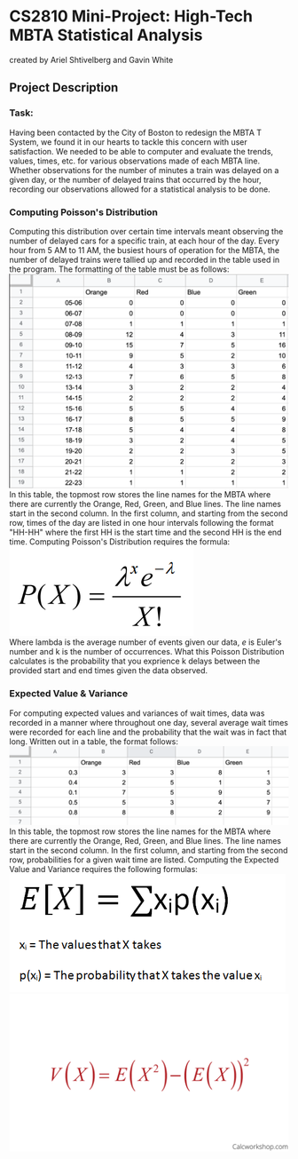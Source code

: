 # CS2810 Mini-Project: High-Tech MBTA Statistical Analysis
created by Ariel Shtivelberg and Gavin White



## Project Description
### Task:
Having been contacted by the City of Boston to redesign the MBTA T System, we found it in our hearts 
to tackle this concern with user satisfaction. We needed to be able to computer and evaluate the trends,
values, times, etc. for various observations made of each MBTA line. Whether observations for the 
number of minutes a train was delayed on a given day, or the number of delayed trains that occurred
by the hour, recording our observations allowed for a statistical analysis to be done.


### Computing Poisson's Distribution
Computing this distribution over certain time intervals meant observing the number of delayed cars 
for a specific train, at each hour of the day. Every hour from 5 AM to 11 AM, the busiest hours of
operation for the MBTA, the number of delayed trains were tallied up and recorded in the table used 
in the program. The formatting of the table must be as follows:
![](Pictures/p_table.png)  
In this table, the topmost row stores the line names for the MBTA where there are currently the Orange,
Red, Green, and Blue lines. The line names start in the second column. In the first column, and starting
from the second row, times of the day are listed in one hour intervals following the format "HH-HH"
where the first HH is the start time and the second HH is the end time. Computing Poisson's Distribution
requires the formula:
![](Pictures/unnamed.png)  
Where lambda is the average number of events given our data, _e_ is Euler's number and k is the number
of occurrences. What this Poisson Distribution calculates is the probability that you exprience k delays
between the provided start and end times given the data observed.


### Expected Value & Variance
For computing expected values and variances of wait times, data was recorded in a manner where throughout
one day, several average wait times were recorded for each line and the probability that the wait
was in fact that long. Written out in a table, the format follows:
![](Pictures/ev_table.png)  
In this table, the topmost row stores the line names for the MBTA where there are currently the Orange,
Red, Green, and Blue lines. The line names start in the second column. In the first column, and starting
from the second row, probabilities for a given wait time are listed. Computing the Expected Value and Variance
requires the following formulas:
![](Pictures/exp.png)  
![](Pictures/var.png)  


